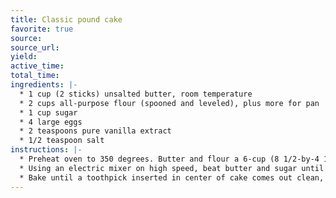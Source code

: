 ```yaml
---
title: Classic pound cake
favorite: true
source: 
source_url: 
yield: 
active_time: 
total_time: 
ingredients: |-
  * 1 cup (2 sticks) unsalted butter, room temperature 
  * 2 cups all-purpose flour (spooned and leveled), plus more for pan 
  * 1 cup sugar 
  * 4 large eggs 
  * 2 teaspoons pure vanilla extract 
  * 1/2 teaspoon salt
instructions: |-
  * Preheat oven to 350 degrees. Butter and flour a 6-cup (8 1/2-by-4 1/2-inch) loaf pan; set aside. 
  * Using an electric mixer on high speed, beat butter and sugar until light and fluffy. Add eggs one at a time, beating well after each addition; add vanilla and salt. With mixer on low, gradually add flour, beating just until combined (do not overmix). 
  * Bake until a toothpick inserted in center of cake comes out clean, about 1 hour (tent with aluminum foil if browning too quickly). Let cool in pan 15 minutes. Invert onto a wire rack, and turn upright to cool completely.
---
```

